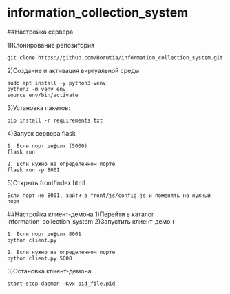 # information_collection_system

##Настройка сервера

1)Клонирование репозитория
```
git clone https://github.com/Borutia/information_collection_system.git
```
2)Создание и активация виртуальной среды
```
sudo apt install -y python3-venv
python3 -m venv env
source env/bin/activate
```
3)Установка пакетов:
```
pip install -r requirements.txt
```
4)Запуск сервера flask
```
1. Если порт дефолт (5000)
flask run

2. Если нужно на определенном порте 
flask run -p 8001
```
5)Открыть front/index.html
```
Если порт не 8001, зайти в front/js/config.js и поменять на нужный порт 
```

##Настройка клиент-демона
1)Перейти в каталог information_collection_system
2)Запустить клиент-демон
```
1. Если порт дефолт 8001
python client.py

2. Если нужно на определенном порте 
python client.py 5000
```
3)Остановка клиент-демона
```
start-stop-daemon -Kvx pid_file.pid
```